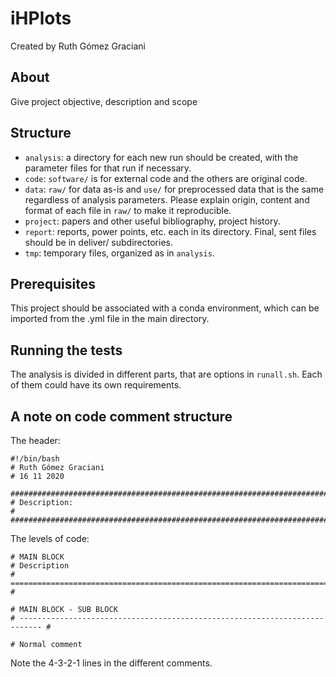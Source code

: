 # iHPlots

Created by Ruth Gómez Graciani

## About

Give project objective, description and scope

## Structure

* `analysis`: a directory for each new run should be created, with the parameter files for that run if necessary.
* `code`: `software/` is for external code and the others are original code.
* `data`: `raw/` for data as-is and `use/` for preprocessed data that is the same regardless of analysis parameters. Please explain origin, content and format of each file in `raw/` to make it reproducible. 
* `project`: papers and other useful bibliography, project history.
* `report`: reports, power points, etc. each in its directory. Final, sent files should be in deliver/ subdirectories.
* `tmp`: temporary files, organized as in `analysis`. 

## Prerequisites

This project should be associated with a conda environment, which can be imported from the .yml file in the main directory.

## Running the tests


The analysis is divided in different parts, that are options in `runall.sh`. Each of them could have its own requirements.

## A note on code comment structure

The header: 
```
#!/bin/bash
# Ruth Gómez Graciani
# 16 11 2020

###############################################################################
# Description:                                                                
#                                         
###############################################################################
```

The levels of code:

```
# MAIN BLOCK
# Description
# =========================================================================== #

# MAIN BLOCK - SUB BLOCK
# --------------------------------------------------------------------------- #

# Normal comment

```

Note the 4-3-2-1 lines in the different comments.

